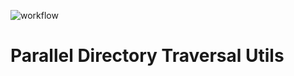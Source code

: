 ![workflow](https://github.com/tanakamura/parallel-directory-traverse-utils/actions/workflows/rust.yml/badge.svg)

# Parallel Directory Traversal Utils
